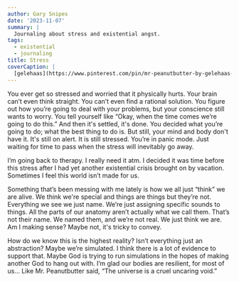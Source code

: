 ```yaml
---
author: Gary Snipes
date: '2023-11-07'
summary: |
  Journaling about stress and existential angst.  
tags: 
  - existential
  - journaling
title: Stress
coverCaption: |
  [gelehaas](https://www.pinterest.com/pin/mr-peanutbutter-by-gelehaas--699746860830170724/) via Pinterest
---
```


You ever get so stressed and worried that it physically hurts. Your brain can’t even think straight. You can’t even find a rational solution. You figure out how you’re going to deal with your problems, but your conscience still wants to worry. You tell yourself like “Okay, when the time comes we’re going to do this.” And then it's settled, it's done. You decided what you’re going to do; what the best thing to do is. But still, your mind and body don't have it. It's still on alert. It is still stressed. You’re in panic mode. Just waiting for time to pass when the stress will inevitably go away. 

I’m going back to therapy. I really need it atm. I decided it was time before this stress after I had yet another existential crisis brought on by vacation. Sometimes I feel this world isn’t made for us. 

Something that’s been messing with me lately is how we all just “think” we are alive. We think we're special and things are things but they’re not. Everything we see we just name. We’re just assigning specific sounds to things. All the parts of our anatomy aren’t actually what we call them. That’s not their name. We named them, and we’re not real. We just think we are. Am I making sense? Maybe not, it's tricky to convey.


How do we know this is the highest reality? Isn’t everything just an abstraction? Maybe we’re simulated. I think there is a lot of evidence to support that. Maybe God is trying to run simulations in the hopes of making another God to hang out with. I’m glad our bodies are resilient, for most of us… Like Mr. Peanutbutter said, “The universe is a cruel uncaring void.”
